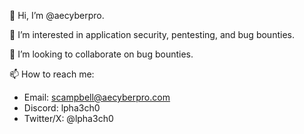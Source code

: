 👋 Hi, I’m @aecyberpro.

👀 I’m interested in application security, pentesting, and bug bounties.

💞️ I’m looking to collaborate on bug bounties.

📫 How to reach me:
  - Email: scampbell@aecyberpro.com
  - Discord: lpha3ch0
  - Twitter/X: @lpha3ch0

<!---
aecyberpro/aecyberpro is a ✨ special ✨ repository because its `README.md` (this file) appears on your GitHub profile.
You can click the Preview link to take a look at your changes.
--->
